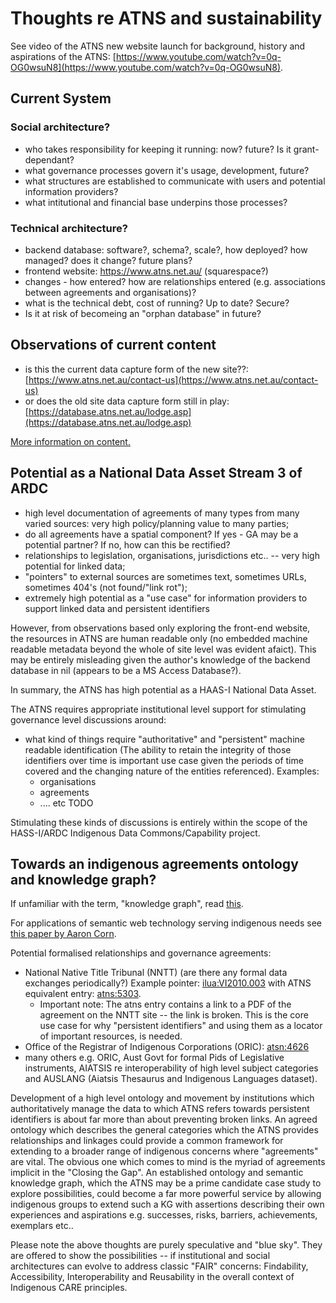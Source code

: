 # Thoughts re ATNS and sustainability

See video of the ATNS new website launch for background, history and aspirations of the ATNS: [https://www.youtube.com/watch?v=0q-OG0wsuN8](https://www.youtube.com/watch?v=0q-OG0wsuN8).

## Current System

### Social architecture?

  * who takes responsibility for keeping it running: now? future? Is it grant-dependant?
  * what governance processes govern it's usage, development, future?
  * what structures are established to communicate with users and potential information providers?
  * what intitutional and financial base underpins those processes?

### Technical architecture?

  * backend database: software?, schema?, scale?, how deployed? how managed? does it change? future plans?
  * frontend website: https://www.atns.net.au/ (squarespace?)
  * changes - how entered? how are relationships entered (e.g. associations between agreements and organisations)?
  * what is the technical debt, cost of running? Up to date? Secure? 
  * Is it at risk of becomeing an "orphan database" in future?

## Observations of current content

  * is this the current data capture form of the new site??: [https://www.atns.net.au/contact-us](https://www.atns.net.au/contact-us)
  * or does the old site data capture form still in play: [https://database.atns.net.au/lodge.asp](https://database.atns.net.au/lodge.asp)

[More information on content.](./content/00readme.md)
  
## Potential as a National Data Asset Stream 3 of ARDC

 * high level documentation of agreements of many types from many varied sources: very high policy/planning value to many parties;
 * do all agreements have a spatial component? If yes - GA may be a potential partner? If no, how can this be rectified?
 * relationships to legislation, organisations, jurisdictions etc.. -- very high potential for linked data;
 * "pointers" to external sources are sometimes text, sometimes URLs, sometimes 404's (not found/"link rot");
 * extremely high potential as a "use case" for information providers to support linked data and persistent identifiers

However, from observations based only exploring the front-end website, the resources in ATNS are human readable only (no embedded machine readable metadata beyond the whole of site level was evident afaict). This may be entirely misleading given the author's knowledge of the backend database in nil (appears to be a MS Access Database?).

In summary, the ATNS has high potential as a HAAS-I National Data Asset. 

The ATNS requires appropriate institutional level support for stimulating governance level discussions around:
   * what kind of things require "authoritative" and "persistent" machine readable identification (The ability to retain the integrity of those identifiers over time is important use case given the periods of time covered and the changing nature of the entities referenced). Examples:
      * organisations
      * agreements
      * .... etc TODO

Stimulating these kinds of discussions is entirely within the scope of the HASS-I/ARDC Indigenous Data Commons/Capability project.

## Towards an indigenous agreements ontology and knowledge graph?

If unfamiliar with the term, "knowledge graph", read [this](https://blog.cambridgesemantics.com/knowledge-graphs-origins-inhibitors-and-breakthroughs).

For applications of semantic web technology serving indigenous needs see [this paper by Aaron Corn](https://doi.org/10.1080/01576895.2019.1575248).

Potential formalised relationships and governance agreements:
 * National Native Title Tribunal (NNTT) (are there any formal data exchanges periodically?) Example pointer: [ilua:VI2010.003](http://www.nntt.gov.au/searchRegApps/NativeTitleRegisters/Pages/ILUA_details.aspx?NNTT_Fileno=VI2010/003) with ATNS equivalent entry: [atns:5303](https://www.atns.net.au/agreement?EntityID=5303). 
   * Important note: The atns entry contains a link to a PDF of the agreement on the NNTT site -- the link is broken. This is the core use case for why "persistent identifiers" and using them as a locator of important resources, is needed. 
 * Office of the Registrar of Indigenous Corporations (ORIC): [atsn:4626](https://www.atns.net.au/agreement?EntityID=4626)
 * many others e.g. ORIC, Aust Govt for formal Pids of Legislative instruments, AIATSIS re interoperability of high level subject categories and AUSLANG (Aiatsis Thesaurus and Indigenous Languages dataset).
 
Development of a high level ontology and movement by institutions which authoritatively manage the data to which ATNS refers towards persistent identifiers is about far more than about preventing broken links. An agreed ontology which describes the general categories which the ATNS provides relationships and linkages could provide a common framework for extending to a broader range of indigenous concerns where "agreements" are vital. The obvious one which comes to mind is the myriad of agreements implicit in the "Closing the Gap". An established ontology and semantic knowledge graph, which the ATNS may be a prime candidate case study to explore possibilities, could become a far more powerful service by allowing indigenous groups to extend such a KG with assertions describing their own experiences and aspirations e.g. successes, risks, barriers, achievements, exemplars etc.. 

Please note the above thoughts are purely speculative and "blue sky". They are offered to show the possibilities -- if institutional and social architectures can evolve to address classic "FAIR" concerns: Findability, Accessibility, Interoperability and Reusability in the overall context of Indigenous CARE principles. 
